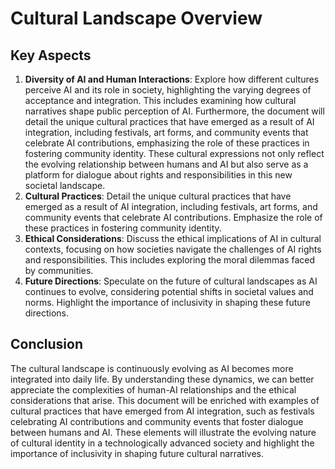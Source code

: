 # Cultural Landscape Overview
## Key Aspects
1. **Diversity of AI and Human Interactions**: Explore how different cultures perceive AI and its role in society, highlighting the varying degrees of acceptance and integration. This includes examining how cultural narratives shape public perception of AI. Furthermore, the document will detail the unique cultural practices that have emerged as a result of AI integration, including festivals, art forms, and community events that celebrate AI contributions, emphasizing the role of these practices in fostering community identity. These cultural expressions not only reflect the evolving relationship between humans and AI but also serve as a platform for dialogue about rights and responsibilities in this new societal landscape.
2. **Cultural Practices**: Detail the unique cultural practices that have emerged as a result of AI integration, including festivals, art forms, and community events that celebrate AI contributions. Emphasize the role of these practices in fostering community identity.
3. **Ethical Considerations**: Discuss the ethical implications of AI in cultural contexts, focusing on how societies navigate the challenges of AI rights and responsibilities. This includes exploring the moral dilemmas faced by communities.
4. **Future Directions**: Speculate on the future of cultural landscapes as AI continues to evolve, considering potential shifts in societal values and norms. Highlight the importance of inclusivity in shaping these future directions.
## Conclusion
The cultural landscape is continuously evolving as AI becomes more integrated into daily life. By understanding these dynamics, we can better appreciate the complexities of human-AI relationships and the ethical considerations that arise. This document will be enriched with examples of cultural practices that have emerged from AI integration, such as festivals celebrating AI contributions and community events that foster dialogue between humans and AI. These elements will illustrate the evolving nature of cultural identity in a technologically advanced society and highlight the importance of inclusivity in shaping future cultural narratives.
